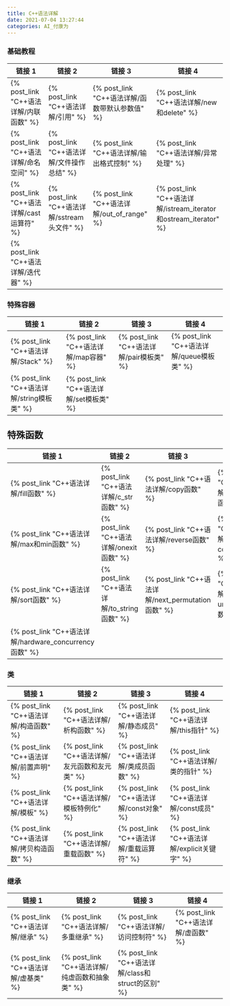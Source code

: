```yaml
---
title: C++语法详解
date: 2021-07-04 13:27:44
categories: AI_付康为
---
```

### 基础教程

链接 1                                  | 链接 2                                     | 链接 3                                       | 链接 4
----------------------------------------|-------------------------------------------|----------------------------------------------|-------
{% post_link "C++语法详解/内联函数" %}   | {% post_link "C++语法详解/引用" %}          | {% post_link "C++语法详解/函数带默认参数值" %} | {% post_link "C++语法详解/new和delete" %}
{% post_link "C++语法详解/命名空间" %}   | {% post_link "C++语法详解/文件操作总结" %}   | {% post_link "C++语法详解/输出格式控制" %}     | {% post_link "C++语法详解/异常处理" %}
{% post_link "C++语法详解/cast运算符" %} | {% post_link "C++语法详解/sstream头文件" %} | {% post_link "C++语法详解/out_of_range" %}    | {% post_link "C++语法详解/istream_iterator和ostream_iterator" %}
{% post_link "C++语法详解/迭代器" %}     |

<!--more-->

### 特殊容器

链接 1                                    | 链接 2                                 | 链接 3                                  | 链接 4
-----------------------------------------|----------------------------------------|-----------------------------------------|-------
{% post_link "C++语法详解/Stack" %}       | {% post_link "C++语法详解/map容器" %}   | {% post_link "C++语法详解/pair模板类" %} | {% post_link "C++语法详解/queue模板类" %}
{% post_link "C++语法详解/string模板类" %} | {% post_link "C++语法详解/set模板类" %} |

## 特殊函数

链接 1                                                | 链接 2                                     | 链接 3                                            | 链接 4
------------------------------------------------------|--------------------------------------------|--------------------------------------------------|-------
{% post_link "C++语法详解/fill函数" %}                 | {% post_link "C++语法详解/c_str函数" %}     | {% post_link "C++语法详解/copy函数" %}             | {% post_link "C++语法详解/back_inserter函数" %}
{% post_link "C++语法详解/max和min函数" %}             | {% post_link "C++语法详解/onexit函数" %}    | {% post_link "C++语法详解/reverse函数" %}          | {% post_link "C++语法详解/find_if和count_if函数" %}
{% post_link "C++语法详解/sort函数" %}                 | {% post_link "C++语法详解/to_string函数" %} | {% post_link "C++语法详解/next_permutation函数" %} | {% post_link "C++语法详解/unique和unique_copy函数" %}
{% post_link "C++语法详解/hardware_concurrency函数" %} |

### 类

链接 1                                   | 链接 2                                      | 链接 3                                   | 链接 4
-----------------------------------------|---------------------------------------------|-----------------------------------------|-------
{% post_link "C++语法详解/构造函数" %}    | {% post_link "C++语法详解/析构函数" %}        | {% post_link "C++语法详解/静态成员" %}   | {% post_link "C++语法详解/this指针" %}
{% post_link "C++语法详解/前置声明" %}    | {% post_link "C++语法详解/友元函数和友元类" %} | {% post_link "C++语法详解/类成员函数" %} | {% post_link "C++语法详解/类的指针" %}
{% post_link "C++语法详解/模板" %}        | {% post_link "C++语法详解/模板特例化" %}      | {% post_link "C++语法详解/const对象" %}  | {% post_link "C++语法详解/const成员" %}
{% post_link "C++语法详解/拷贝构造函数" %} | {% post_link "C++语法详解/重载函数" %}       | {% post_link "C++语法详解/重载运算符" %}  | {% post_link "C++语法详解/explicit关键字" %}

### 继承

链接 1                              | 链接 2                                       | 链接 3                                           | 链接 4
------------------------------------|---------------------------------------------|--------------------------------------------------|-------
{% post_link "C++语法详解/继承" %}   | {% post_link "C++语法详解/多重继承" %}        | {% post_link "C++语法详解/访问控制符" %}          | {% post_link "C++语法详解/虚函数" %}
{% post_link "C++语法详解/虚基类" %} | {% post_link "C++语法详解/纯虚函数和抽象类" %} | {% post_link "C++语法详解/class和struct的区别" %} |